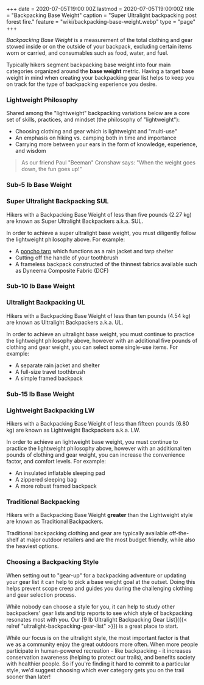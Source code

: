 +++
date = 2020-07-05T19:00:00Z
lastmod = 2020-07-05T19:00:00Z
title = "Backpacking Base Weight"
caption = "Super Ultralight backpacking post forest fire."
feature = "wiki/backpacking-base-weight.webp"
type = "page"
+++

*Backpacking Base Weight* is a measurement of the total clothing and gear stowed inside or on the outside of your backpack, excluding certain items worn or carried, and consumables such as food, water, and fuel.

Typically hikers segment backpacking base weight into four main categories organized around the **base weight** metric. Having a target base weight in mind when creating your backpacking gear list helps to keep you on track for the type of backpacking experience you desire.

### Lightweight Philosophy

Shared among the "lightweight" backpacking variations below are a core set of skills, practices, and mindset (the philosophy of "lightweight"):

- Choosing clothing and gear which is lightweight and "multi-use"
- An emphasis on hiking vs. camping both in time and importance
- Carrying more between your ears in the form of knowledge, experience, and wisdom

> As our friend Paul "Beeman" Cronshaw says: "When the weight goes down, the fun goes up!"

### Sub-5 lb Base Weight
### Super Ultralight Backpacking SUL

Hikers with a Backpacking Base Weight of less than five pounds (2.27 kg) are known as Super Ultralight Backpackers a.k.a. SUL.

In order to achieve a super ultralight base weight, you must diligently follow the lightweight philosophy above. For example:

- A [poncho tarp](https://www.avantlink.com/click.php?tt=cl&merchant_id=8aa14f51-1fb2-4c30-b785-1c6c0a96cd31&website_id=03448b29-bc91-484c-a389-effe157d2982&url=https%3A%2F%2Fwww.garagegrowngear.com%2Fproducts%2Fgatewood-cape-by-six-moon-designs) which functions as a rain jacket and tarp shelter
- Cutting off the handle of your toothbrush
- A frameless backpack constructed of the thinnest fabrics available such as Dyneema Composite Fabric (DCF)

### Sub-10 lb Base Weight
### Ultralight Backpacking UL

Hikers with a Backpacking Base Weight of less than ten pounds (4.54 kg) are known as Ultralight Backpackers a.k.a. UL.

In order to achieve an ultralight base weight, you must continue to practice the lightweight philosophy above, however with an additional five pounds of clothing and gear weight, you can select some single-use items. For example:

- A separate rain jacket and shelter
- A full-size travel toothbrush
- A simple framed backpack

### Sub-15 lb Base Weight
### Lightweight Backpacking LW

Hikers with a Backpacking Base Weight of less than fifteen pounds (6.80 kg) are known as Lightweight Backpackers a.k.a. LW.

In order to achieve an lightweight base weight, you must continue to practice the lightweight philosophy above, however with an additional ten pounds of clothing and gear weight, you can increase the convenience factor, and comfort levels. For example:

- An insulated inflatable sleeping pad
- A zippered sleeping bag
- A more robust framed backpack

### Traditional Backpacking

Hikers with a Backpacking Base Weight **greater** than the Lightweight style are known as Traditional Backpackers.

Traditional backpacking clothing and gear are typically available off-the-shelf at major outdoor retailers and are the most budget friendly, while also the heaviest options.

### Choosing a Backpacking Style

When setting out to "gear-up" for a backpacking adventure or updating your gear list it can help to pick a base weight goal at the outset. Doing this helps prevent scope creep and guides you during the challenging clothing and gear selection process.

While nobody can choose a style for you, it can help to study other backpackers' gear lists and trip reports to see which style of backpacking resonates most with you. Our [9 lb Ultralight Backpacking Gear List]({{< relref "ultralight-backpacking-gear-list" >}}) is a great place to start.

While our focus is on the ultralight style, the most important factor is that we as a community enjoy the great outdoors more often. When more people participate in human-powered recreation - like backpacking - it increases conservation awareness (helping to protect our trails), and benefits society with healthier people. So if you're finding it hard to commit to a particular style, we'd suggest choosing which ever category gets you on the trail sooner than later!

